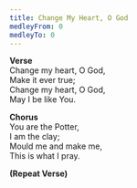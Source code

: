 ```yaml
---
title: Change My Heart, O God
medleyFrom: 0
medleyTo: 0
---
```


**Verse**  
Change my heart, O God,  
Make it ever true;  
Change my heart, O God,  
May I be like You.  
  
**Chorus**  
You are the Potter,  
I am the clay;  
Mould me and make me,  
This is what I pray.  
  
**(Repeat Verse)**  
